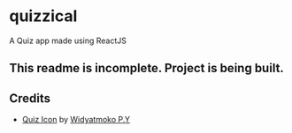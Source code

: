 # quizzical
A Quiz app made using ReactJS

## This readme is incomplete. Project is being built.




## Credits
* <a href="https://iconscout.com/icons/quiz" target="_blank">Quiz Icon</a> by <a href="https://iconscout.com/contributors/yogswpy" target="_blank">Widyatmoko P.Y</a>
